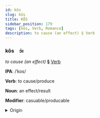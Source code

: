 ```yaml
---
id: kôs
slug: kôs
title: KÔS
sidebar_position: 179
tags: [kôs, Verb, Romance]
description: to cause (an effect) § Verb
---
```


### kôs&emsp;<span kind="abugida">ɔ́ı</span>

*to cause (an effect)* **§** [Verb](../../tags/Verb)

**IPA**: /ˈkos/

**Verb**: to cause/produce

**Noun**: an effect/result

**Modifier**: casuable/producable

<details>
    <summary>Origin</summary>
    French cause /koz/<br/>
    <em>Romance Language Family</em>
</details>